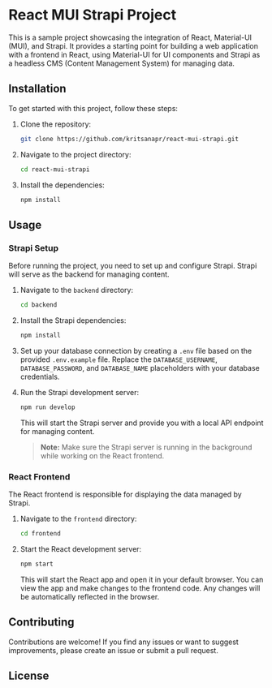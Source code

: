 # React MUI Strapi Project

This is a sample project showcasing the integration of React, Material-UI (MUI), and Strapi. It provides a starting point for building a web application with a frontend in React, using Material-UI for UI components and Strapi as a headless CMS (Content Management System) for managing data.

## Installation

To get started with this project, follow these steps:

1. Clone the repository:

   ```bash
   git clone https://github.com/kritsanapr/react-mui-strapi.git
   ```

2. Navigate to the project directory:

   ```bash
   cd react-mui-strapi
   ```

3. Install the dependencies:

   ```bash
   npm install
   ```

## Usage

### Strapi Setup

Before running the project, you need to set up and configure Strapi. Strapi will serve as the backend for managing content.

1. Navigate to the `backend` directory:

   ```bash
   cd backend
   ```

2. Install the Strapi dependencies:

   ```bash
   npm install
   ```

3. Set up your database connection by creating a `.env` file based on the provided `.env.example` file. Replace the `DATABASE_USERNAME`, `DATABASE_PASSWORD`, and `DATABASE_NAME` placeholders with your database credentials.

4. Run the Strapi development server:

   ```bash
   npm run develop
   ```

   This will start the Strapi server and provide you with a local API endpoint for managing content.

   > **Note:** Make sure the Strapi server is running in the background while working on the React frontend.

### React Frontend

The React frontend is responsible for displaying the data managed by Strapi.

1. Navigate to the `frontend` directory:

   ```bash
   cd frontend
   ```

2. Start the React development server:

   ```bash
   npm start
   ```

   This will start the React app and open it in your default browser. You can view the app and make changes to the frontend code. Any changes will be automatically reflected in the browser.

## Contributing

Contributions are welcome! If you find any issues or want to suggest improvements, please create an issue or submit a pull request.

## License
